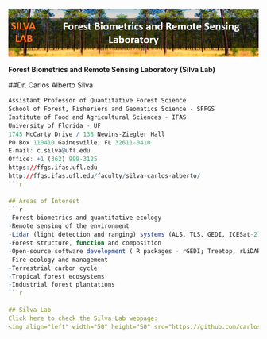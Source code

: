 ![](https://github.com/carlos-alberto-silva/silvalab/blob/master/images/top_cover.png)<br/>

**Forest Biometrics and Remote Sensing Laboratory (Silva Lab)**

##Dr. Carlos Alberto Silva
```r
Assistant Professor of Quantitative Forest Science
School of Forest, Fisheriers and Geomatics Science - SFFGS
Institute of Food and Agricultural Sciences - IFAS
University of Florida - UF
1745 McCarty Drive / 138 Newins-Ziegler Hall
PO Box 110410 Gainesville, FL 32611-0410
E-mail: c.silva@ufl.edu
Office: +1 (362) 999-3125
https://ffgs.ifas.ufl.edu
http://ffgs.ifas.ufl.edu/faculty/silva-carlos-alberto/  
```r

## Areas of Interest
```r
-Forest biometrics and quantitative ecology
-Remote sensing of the environment
-Lidar (light detection and ranging) systems (ALS, TLS, GEDI, ICESat-2)
-Forest structure, function and composition
-Open-source software development ( R packages - rGEDI; Treetop, rLiDAR, ForestGapR)
-Fire ecology and management
-Terrestrial carbon cycle
-Tropical forest ecosystems
-Industrial forest plantations
```r

## Silva Lab
Click here to check the Silva Lab webpage:
<img align="left" width="50" height="50" src="https://github.com/carlos-alberto-silva/silvalab/tree/master/images/click_here.gif" href="https://carlos-alberto-silva.github.io/silvalab/home.html">

